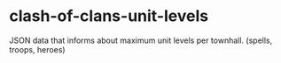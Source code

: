 # clash-of-clans-unit-levels
JSON data that informs about maximum unit levels per townhall. (spells, troops, heroes)
